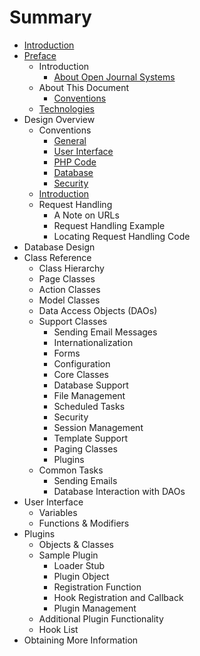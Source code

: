 # Summary

* [Introduction](README.md)
* [Preface](preface.md)
   * Introduction
       * [About Open Journal Systems](about_open_journal_systems.md)
   * About This Document
       * [Conventions](conventions.md)
   * [Technologies](technologies.md)
* Design Overview
   * Conventions
       * [General](general.md)
       * [User Interface](user_interface.md)
       * [PHP Code](php_code.md)
       * [Database](database.md)
       * [Security](security.md)
   * [Introduction](2_introduction.md)
   * Request Handling
       * A Note on URLs
       * Request Handling Example
       * Locating Request Handling Code
* Database Design
* Class Reference
   * Class Hierarchy
   * Page Classes
   * Action Classes
   * Model Classes
   * Data Access Objects (DAOs)
   * Support Classes
       * Sending Email Messages
       * Internationalization
       * Forms
       * Configuration
       * Core Classes
       * Database Support
       * File Management
       * Scheduled Tasks
       * Security
       * Session Management
       * Template Support
       * Paging Classes
       * Plugins
   * Common Tasks
       * Sending Emails
       * Database Interaction with DAOs
* User Interface
   * Variables
   * Functions & Modifiers
* Plugins
   * Objects & Classes
   * Sample Plugin
       * Loader Stub
       * Plugin Object
       * Registration Function
       * Hook Registration and Callback
       * Plugin Management
   * Additional Plugin Functionality
   * Hook List
* Obtaining More Information

